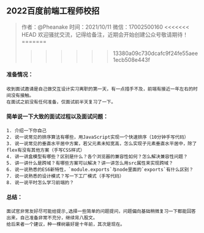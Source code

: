 ## 2022百度前端工程师校招
  >  作者：@Pheanake
  >  时间：2021/10/11
  >  微信：17002500160
<<<<<<< HEAD
  >  欢迎骚扰交流，记得给备注，近期会开始创建公众号敬请期待！
=======
>>>>>>> 13380a09c730dcafc9f24fe55aee1ecb508e443f

    
#### 准备情况：

    收到面试邀请是自己做交互设计实习离职的第一天，有一点措手不及，前端有接近一年左右的时间没有接触。
    在面试之前没有任何准备，仅面试前半天复习了一下。

#### 简单说一下大致的面试过程以及面试问题：

    1. 介绍一下你自己
    2. 说一说常见的排序算法有哪些，用JavaScript实现一个快速排序（10分钟手写代码）
    3. 说一说常见的垂直水平居中方案，若父元素未知宽高，怎么实现子元素垂直水平居中，除了flex有没有其他方案（手写CSS样式）
    4. 讲一讲盒模型有哪些？区别是什么？各个浏览器的兼容性如何？怎么解决兼容性问题？
    5. 讲一讲什么是跨域？有哪些方案可以解决？讲一讲怎么用src属性来实现跨域？
    6. 说一说熟悉的ES6新特性，`module.exports`与node里面的`exports`有什么区别？
    7. 说一说熟悉的设计模式？写一下工厂模式（手写代码）
    8. 说一说平时怎么学习前端的？

#### 总结：

    面试官非常友好尽可能给提示,选择一些简单的问题提问，问题偏向基础稍微复习一下都能回答出来，自己准备非常不充分，继续背八股文。
    给后来者一个建议，种一棵树最好是十年前，其次是现在。

